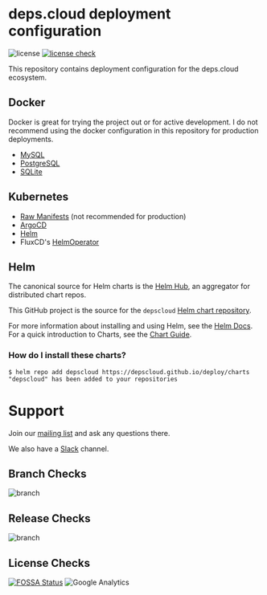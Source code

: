 # deps.cloud deployment configuration

![license](https://img.shields.io/github/license/depscloud/deploy.svg)
[![license check](https://app.fossa.com/api/projects/git%2Bgithub.com%2Fdepscloud%2Fdeploy.svg?type=shield)](https://app.fossa.com/projects/git%2Bgithub.com%2Fdepscloud%2Fdeploy?ref=badge_shield)

This repository contains deployment configuration for the deps.cloud ecosystem.

## Docker

Docker is great for trying the project out or for active development.
I do not recommend using the docker configuration in this repository for production deployments.

* [MySQL](docker/mysql/)
* [PostgreSQL](docker/postgres/)
* [SQLite](docker/sqlite/)

## Kubernetes

* [Raw Manifests](https://deps.cloud/docs/deployment/k8s/) (not recommended for production)
* [ArgoCD](https://github.com/depscloud/deploy/tree/main/examples/argocd)
* [Helm](https://github.com/depscloud/deploy/tree/main/examples/helm)
* FluxCD's [HelmOperator](https://github.com/depscloud/deploy/tree/main/examples/helm-operator)

## Helm

The canonical source for Helm charts is the [Helm Hub](https://hub.helm.sh/), an aggregator for distributed chart repos.

This GitHub project is the source for the `depscloud` [Helm chart repository](https://v3.helm.sh/docs/topics/chart_repository/).

For more information about installing and using Helm, see the [Helm Docs](https://helm.sh/docs/).
For a quick introduction to Charts, see the [Chart Guide](https://helm.sh/docs/topics/charts/).

### How do I install these charts?

```
$ helm repo add depscloud https://depscloud.github.io/deploy/charts
"depscloud" has been added to your repositories
```

# Support

Join our [mailing list] and ask any questions there.

We also have a [Slack] channel.

[mailing list]: https://groups.google.com/a/deps.cloud/forum/#!forum/community/join
[Slack]: https://depscloud.slack.com/join/shared_invite/zt-fd03dm8x-L5Vxh07smWr_vlK9Qg9q5A

## Branch Checks

![branch](https://github.com/depscloud/deploy/workflows/branch/badge.svg?branch=main)

## Release Checks

![branch](https://github.com/depscloud/deploy/workflows/branch/badge.svg?branch=prod)

## License Checks

[![FOSSA Status](https://app.fossa.com/api/projects/git%2Bgithub.com%2Fdepscloud%2Fdeploy.svg?type=large)](https://app.fossa.com/projects/git%2Bgithub.com%2Fdepscloud%2Fdeploy?ref=badge_large)
![Google Analytics](https://www.google-analytics.com/collect?v=1&cid=555&t=pageview&ec=repo&ea=open&dp=deploy&dt=deploy&tid=UA-143087272-2)
